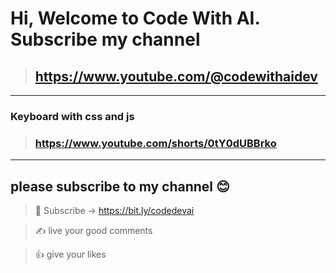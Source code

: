 # Hi, Welcome to Code With AI. Subscribe my channel
> ## https://www.youtube.com/@codewithaidev
---

### Keyboard with css and js 

> ### https://www.youtube.com/shorts/0tY0dUBBrko

---
**please subscribe to my channel 😊**
---

> 🫶 Subscribe →  https://bit.ly/codedevai

> ✍️ live your good comments

>👍 give your likes